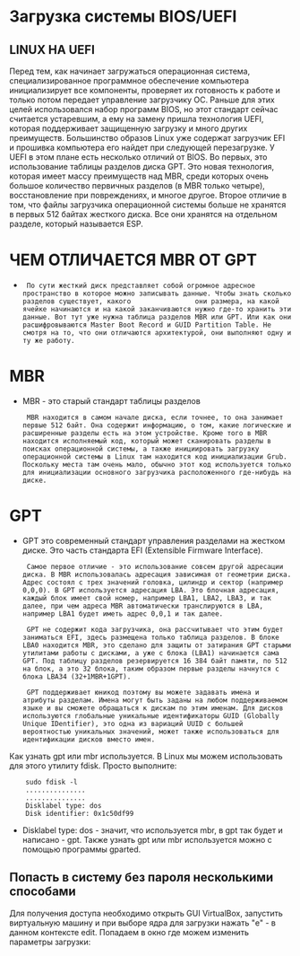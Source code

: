 #                                                               Загрузка системы BIOS/UEFI 

##                                          LINUX НА UEFI

Перед тем, как начинает загружаться операционная система, специализированное программное обеспечение компьютера инициализирует все компоненты, проверяет их готовность к работе и только потом передает управление загрузчику ОС.
Раньше для этих целей использовался набор программ BIOS, но этот стандарт сейчас считается устаревшим, а ему на замену пришла технология UEFI, которая поддерживает защищенную загрузку и много других преимуществ.
Большинство образов Linux уже содержат загрузчик EFI и прошивка компьютера его найдет при следующей перезагрузке.
У UEFI в этом плане есть несколько отличий от BIOS. Во первых, это использование таблицы разделов диска GPT. Это новая технология, которая имеет массу преимуществ над MBR, среди которых очень большое количество первичных разделов (в MBR только четыре), восстановление при повреждениях, и многое другое.  Второе отличие в том, что файлы загрузчика операционной системы больше не хранятся в первых 512 байтах жесткого диска. Все они хранятся на отдельном разделе, который называется ESP.

#                        ЧЕМ ОТЛИЧАЕТСЯ MBR ОТ GPT

*      По сути жесткий диск представляет собой огромное адресное пространство в которое можно записывать данные. Чтобы знать сколько разделов существует, какого                они размера, на какой ячейке начинаются и на какой заканчиваются нужно где-то хранить эти данные. Вот тут уже нужна таблица разделов MBR или GPT. Или как они расшифровываются Master Boot Record и GUID Partition Table. Не смотря на то, что они отличаются архитектурой, они выполняют одну и ту же работу.

#                       MBR

-  MBR - это старый стандарт таблицы разделов

        MBR находится в самом начале диска, если точнее, то она занимает первые 512 байт. Она содержит информацию, о том, какие логические и расширенные разделы есть на этом устройстве. Кроме того в MBR находится исполняемый код, который может сканировать разделы в поисках операционной системы, а также инициировать загрузку операционной системы в Linux там находится код инициализации Grub. Поскольку места там очень мало, обычно этот код используется только для инициализации основного загрузчика расположенного где-нибудь на диске.

#                       GPT

-  GPT это современный стандарт управления разделами на жестком диске. Это часть стандарта EFI (Extensible Firmware Interface).
        
        Самое первое отличие - это использование совсем другой адресации диска. В MBR использовалась адресация зависимая от геометрии диска. Адрес состоял с трех значений головка, цилиндр и сектор (например 0,0,0). В GPT используется адресация LBA. Это блочная адресация, каждый блок имеет свой номер, например LBA1, LBA2, LBA3, и так далее, при чем адреса MBR автоматически транслируются в LBA, например LBA1 будет иметь адрес 0,0,1 и так далее.
        
        GPT не содержит кода загрузчика, она рассчитывает что этим будет заниматься EFI, здесь размещена только таблица разделов. В блоке LBA0 находится MBR, это сделано для защиты от затирания GPT старыми утилитами работы с дисками, а уже с блока (LBA1) начинается сама GPT. Под таблицу разделов резервируется 16 384 байт памяти, по 512 на блок, а это 32 блока, таким образом первые разделы начнутся с блока LBA34 (32+1MBR+1GPT).
        
        GPT поддерживает юникод поэтому вы можете задавать имена и атрибуты разделам. Имена могут быть заданы на любом поддерживаемом языке и вы сможете обращаться к дискам по этим именам. Для дисков используются глобальные уникальные идентификаторы GUID (Globally Unique IDentifier), это одна из вариаций UUID с большей вероятностью уникальных значений, может также использоваться для идентификации дисков вместо имен.
        
 Как узнать gpt или mbr используется. В Linux мы можем использовать для этого утилиту fdisk. Просто выполните:

        sudo fdisk -l
        ...............
        ...............
        Disklabel type: dos
        Disk identifier: 0x1c50df99

-  Disklabel type: dos - значит, что  используется mbr, в gpt так будет и написано - gpt. Также узнать gpt или mbr используется можно с помощью программы gparted.



##                                                                Попасть в систему без пароля несколькими способами

Для получения доступа необходимо открыть GUI VirtualBox, запустить виртуальную машину и при выборе ядра для загрузки нажать "e" - в данном контексте edit. Попадаем в окно где можем изменить параметры загрузки:    


